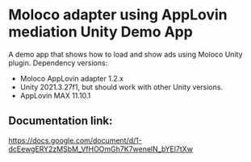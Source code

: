 # Moloco adapter using AppLovin mediation Unity Demo App

A demo app that shows how to load and show ads using Moloco Unity plugin.
Dependency versions:
- Moloco AppLovin adapter 1.2.x
- Unity 2021.3.27f1, but should work with other Unity versions.
- AppLovin MAX 11.10.1 

## Documentation link:
https://docs.google.com/document/d/1-dcEewgERY2zMSbM_VfHOOmGh7K7wenelN_bYEl7tXw

